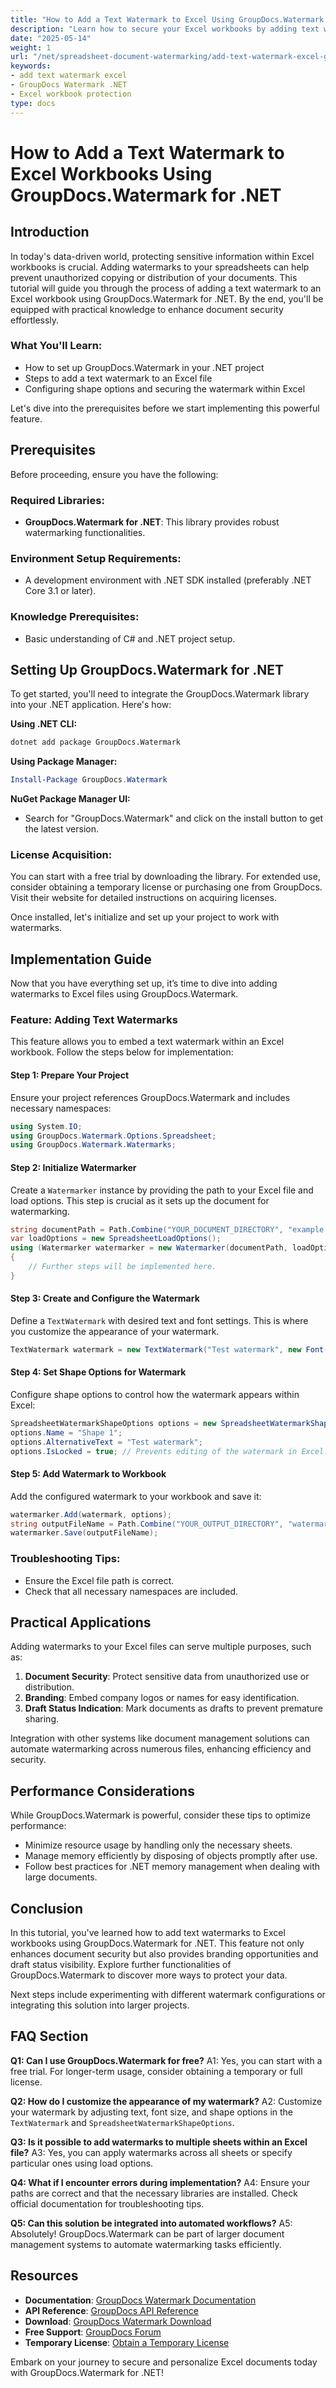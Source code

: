 ```yaml
---
title: "How to Add a Text Watermark to Excel Using GroupDocs.Watermark for .NET"
description: "Learn how to secure your Excel workbooks by adding text watermarks using GroupDocs.Watermark for .NET. Protect sensitive data with ease."
date: "2025-05-14"
weight: 1
url: "/net/spreadsheet-document-watermarking/add-text-watermark-excel-groupdocs-waters/"
keywords:
- add text watermark excel
- GroupDocs Watermark .NET
- Excel workbook protection
type: docs
---
```

# How to Add a Text Watermark to Excel Workbooks Using GroupDocs.Watermark for .NET

## Introduction

In today's data-driven world, protecting sensitive information within Excel workbooks is crucial. Adding watermarks to your spreadsheets can help prevent unauthorized copying or distribution of your documents. This tutorial will guide you through the process of adding a text watermark to an Excel workbook using GroupDocs.Watermark for .NET. By the end, you'll be equipped with practical knowledge to enhance document security effortlessly.

### What You'll Learn:
- How to set up GroupDocs.Watermark in your .NET project
- Steps to add a text watermark to an Excel file
- Configuring shape options and securing the watermark within Excel

Let's dive into the prerequisites before we start implementing this powerful feature.

## Prerequisites

Before proceeding, ensure you have the following:

### Required Libraries:
- **GroupDocs.Watermark for .NET**: This library provides robust watermarking functionalities.
  
### Environment Setup Requirements:
- A development environment with .NET SDK installed (preferably .NET Core 3.1 or later).

### Knowledge Prerequisites:
- Basic understanding of C# and .NET project setup.

## Setting Up GroupDocs.Watermark for .NET

To get started, you'll need to integrate the GroupDocs.Watermark library into your .NET application. Here's how:

**Using .NET CLI:**

```bash
dotnet add package GroupDocs.Watermark
```

**Using Package Manager:**

```powershell
Install-Package GroupDocs.Watermark
```

**NuGet Package Manager UI:**
- Search for "GroupDocs.Watermark" and click on the install button to get the latest version.

### License Acquisition:

You can start with a free trial by downloading the library. For extended use, consider obtaining a temporary license or purchasing one from GroupDocs. Visit their website for detailed instructions on acquiring licenses.

Once installed, let's initialize and set up your project to work with watermarks.

## Implementation Guide

Now that you have everything set up, it’s time to dive into adding watermarks to Excel files using GroupDocs.Watermark.

### Feature: Adding Text Watermarks

This feature allows you to embed a text watermark within an Excel workbook. Follow the steps below for implementation:

#### Step 1: Prepare Your Project

Ensure your project references GroupDocs.Watermark and includes necessary namespaces:

```csharp
using System.IO;
using GroupDocs.Watermark.Options.Spreadsheet;
using GroupDocs.Watermark.Watermarks;
```

#### Step 2: Initialize Watermarker

Create a `Watermarker` instance by providing the path to your Excel file and load options. This step is crucial as it sets up the document for watermarking.

```csharp
string documentPath = Path.Combine("YOUR_DOCUMENT_DIRECTORY", "example.xlsx");
var loadOptions = new SpreadsheetLoadOptions();
using (Watermarker watermarker = new Watermarker(documentPath, loadOptions))
{
    // Further steps will be implemented here.
}
```

#### Step 3: Create and Configure the Watermark

Define a `TextWatermark` with desired text and font settings. This is where you customize the appearance of your watermark.

```csharp
TextWatermark watermark = new TextWatermark("Test watermark", new Font("Segoe UI", 19));
```

#### Step 4: Set Shape Options for Watermark

Configure shape options to control how the watermark appears within Excel:

```csharp
SpreadsheetWatermarkShapeOptions options = new SpreadsheetWatermarkShapeOptions();
options.Name = "Shape 1";
options.AlternativeText = "Test watermark";
options.IsLocked = true; // Prevents editing of the watermark in Excel.
```

#### Step 5: Add Watermark to Workbook

Add the configured watermark to your workbook and save it:

```csharp
watermarker.Add(watermark, options);
string outputFileName = Path.Combine("YOUR_OUTPUT_DIRECTORY", "watermarked_example.xlsx");
watermarker.Save(outputFileName);
```

### Troubleshooting Tips:
- Ensure the Excel file path is correct.
- Check that all necessary namespaces are included.

## Practical Applications

Adding watermarks to your Excel files can serve multiple purposes, such as:

1. **Document Security**: Protect sensitive data from unauthorized use or distribution.
2. **Branding**: Embed company logos or names for easy identification.
3. **Draft Status Indication**: Mark documents as drafts to prevent premature sharing.

Integration with other systems like document management solutions can automate watermarking across numerous files, enhancing efficiency and security.

## Performance Considerations

While GroupDocs.Watermark is powerful, consider these tips to optimize performance:
- Minimize resource usage by handling only the necessary sheets.
- Manage memory efficiently by disposing of objects promptly after use.
- Follow best practices for .NET memory management when dealing with large documents.

## Conclusion

In this tutorial, you've learned how to add text watermarks to Excel workbooks using GroupDocs.Watermark for .NET. This feature not only enhances document security but also provides branding opportunities and draft status visibility. Explore further functionalities of GroupDocs.Watermark to discover more ways to protect your data.

Next steps include experimenting with different watermark configurations or integrating this solution into larger projects.

## FAQ Section

**Q1: Can I use GroupDocs.Watermark for free?**
A1: Yes, you can start with a free trial. For longer-term usage, consider obtaining a temporary or full license.

**Q2: How do I customize the appearance of my watermark?**
A2: Customize your watermark by adjusting text, font size, and shape options in the `TextWatermark` and `SpreadsheetWatermarkShapeOptions`.

**Q3: Is it possible to add watermarks to multiple sheets within an Excel file?**
A3: Yes, you can apply watermarks across all sheets or specify particular ones using load options.

**Q4: What if I encounter errors during implementation?**
A4: Ensure your paths are correct and that the necessary libraries are installed. Check official documentation for troubleshooting tips.

**Q5: Can this solution be integrated into automated workflows?**
A5: Absolutely! GroupDocs.Watermark can be part of larger document management systems to automate watermarking tasks efficiently.

## Resources

- **Documentation**: [GroupDocs Watermark Documentation](https://docs.groupdocs.com/watermark/net/)
- **API Reference**: [GroupDocs API Reference](https://reference.groupdocs.com/watermark/net)
- **Download**: [GroupDocs Watermark Download](https://releases.groupdocs.com/watermark/net/)
- **Free Support**: [GroupDocs Forum](https://forum.groupdocs.com/c/watermark/10)
- **Temporary License**: [Obtain a Temporary License](https://purchase.groupdocs.com/temporary-license)

Embark on your journey to secure and personalize Excel documents today with GroupDocs.Watermark for .NET!
